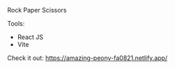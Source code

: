 Rock Paper Scissors

Tools:
- React JS
- Vite

Check it out: https://amazing-peony-fa0821.netlify.app/

